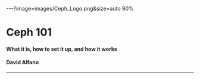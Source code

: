 ---?image=images/Ceph_Logo.png&size=auto 90%
# Ceph 101
#### What it is, how to set it up, and how it works
#### David Alfano  
---

